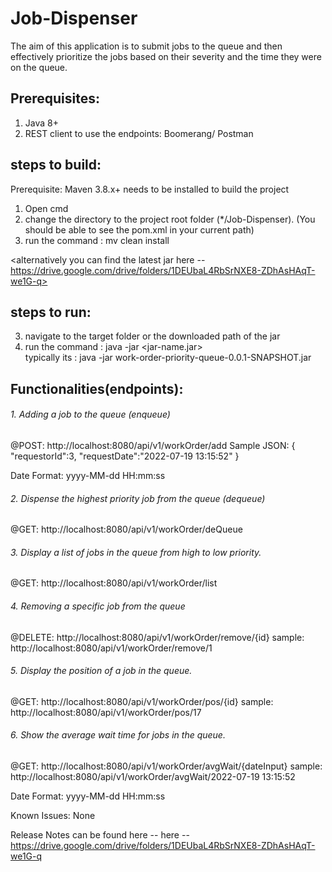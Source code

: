 # Job-Dispenser

The aim of this application is to submit jobs to the queue and then effectively prioritize the jobs based on their severity and the time they were on the queue. 

## Prerequisites: 
1. Java 8+
2. REST client to use the endpoints: Boomerang/ Postman

## steps to build:
Prerequisite: Maven 3.8.x+ needs to be installed to build the project
1. Open cmd
2. change the directory to the project root folder (*/Job-Dispenser). (You should be able to see the pom.xml in your current path)
3. run the command : mv clean install

<alternatively you can find the latest jar here -- https://drive.google.com/drive/folders/1DEUbaL4RbSrNXE8-ZDhAsHAqT-we1G-q>

## steps to run:
3. navigate to the target folder or the downloaded path of the jar
4. run the command : java -jar <jar-name.jar>  
 	typically its : java -jar work-order-priority-queue-0.0.1-SNAPSHOT.jar


## Functionalities(endpoints):

###### 1. Adding a job to the queue (enqueue)

@POST: http://localhost:8080/api/v1/workOrder/add
Sample JSON: 
{
    "requestorId":3,
    "requestDate":"2022-07-19 13:15:52"
}

Date Format: yyyy-MM-dd HH:mm:ss

###### 2. Dispense the highest priority job from the queue (dequeue)

@GET: http://localhost:8080/api/v1/workOrder/deQueue 
  
###### 3. Display a list of jobs in the queue from high to low priority.

@GET: http://localhost:8080/api/v1/workOrder/list 

###### 4. Removing a specific job from the queue

@DELETE: http://localhost:8080/api/v1/workOrder/remove/{id} 
	sample: http://localhost:8080/api/v1/workOrder/remove/1

###### 5. Display the position of a job in the queue.

@GET: http://localhost:8080/api/v1/workOrder/pos/{id} 
	sample: http://localhost:8080/api/v1/workOrder/pos/17 

###### 6. Show the average wait time for jobs in the queue.

@GET: http://localhost:8080/api/v1/workOrder/avgWait/{dateInput}
	sample: http://localhost:8080/api/v1/workOrder/avgWait/2022-07-19 13:15:52
	
Date Format: yyyy-MM-dd HH:mm:ss

Known Issues: None

Release Notes can be found here -- here -- https://drive.google.com/drive/folders/1DEUbaL4RbSrNXE8-ZDhAsHAqT-we1G-q
